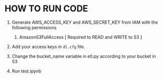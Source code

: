 # HOW TO RUN CODE

1. Generate AWS_ACCESS_KEY and AWS_SECRET_KEY from IAM with the following permissions
   1. AmazonS3FullAccess [ Required to READ and WRITE to S3 ]

2. Add your access keys in `dl.cfg` file.

2. Change the bucket_name variable in etl.py according to your bucket in S3

3. Run test.ipynb